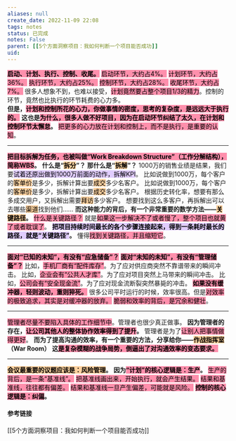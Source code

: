 ```yaml
---
aliases: null
create_date: 2022-11-09 22:08
tags: notes
status: 已完成 
notes: False
parent: [[5个方面洞察项目：我如何判断一个项目能否成功]]
uid: 
---
```



**<mark style="background: #FF5582A6;">启动、计划、执行、控制、收尾。</mark>**
<mark style="background: #FF5582A6;">启动环节，大约占4%。</mark>
<mark style="background: #FF5582A6;">计划环节，大约占36%。</mark>
<mark style="background: #FF5582A6;">执行环节，大约占25%。</mark>
<mark style="background: #FF5582A6;">控制环节，大约占28%。</mark>
<mark style="background: #FF5582A6;">收尾环节，大约占7%。</mark>
很多人想象不到，也难以接受，<mark style="background: #FF5582A6;">计划竟然要占整个项目1/3的精力</mark>。控制的环节，竟然也比执行的环节耗费的心力多。  
**但是，<mark style="background: #FF5582A6;">计划和控制所花的心力，你做事情的密度，思考的复杂度，是远远大于执行的。</mark>**
**这也是<mark style="background: #FF5582A6;">为什么，很多人做不好项目，因为在启动环节纠结了太久，在计划和控制环节太懈怠</mark>。**
<mark style="background: #FF5582A6;">把更多的心力放在计划和控制上，而不是执行，是重要的认知</mark>。

---

**<mark style="background: #FF5582A6;">把目标拆解为任务，也被叫做“Work Breakdown Structure”（工作分解结构），简称WBS</mark>。**
**什么是“<mark style="background: #FFB86CA6;">拆分</mark>”？**
**那什么是“<mark style="background: #FFB86CA6;">拆解</mark>”？**
1000万的销售业绩是结果，我们要<mark style="background: #D2B3FFA6;">试着还原出做到1000万前面的动作，拆解KPI</mark>。
比如说做到1000万，每个客户的<mark style="background: #FFB86CA6;">客单价</mark>是多少，拆解计算出要<mark style="background: #FFB86CA6;">成交</mark>多少名客户。
比如说做到1000万，每个客户的<mark style="background: #FFB86CA6;">客单价</mark>是多少，拆解计算出要<mark style="background: #FFB86CA6;">成交</mark>多少名客户。
根据历史转化率，想要有那么多成交用户，又拆解出需要<mark style="background: #FFB86CA6;">拜访</mark>多少客户。
想要找到这么多客户，再拆解出可以去哪些<mark style="background: #FFB86CA6;">渠道</mark>找到他们……
**而这种能力的背后，有一个非常重要的数学方法——<mark style="background: #FFB86CA6;">关键路径</mark>。**
<mark style="background: #FF5582A6;">什么是关键路径？</mark>
就是<mark style="background: #FF5582A6;">如果这一步解决不了或者慢了，整个项目也就黄了或者耽误了</mark>。
**<mark style="background: #D2B3FFA6;">把项目持续时间最长的各个步骤连接起来，得到一条耗时最长的路径，就是“关键路径”</mark>。**
懂得<mark style="background: #FF5582A6;">找到关键路径，并且缩短它</mark>。

---

**<mark style="background: #FF5582A6;">面对“已知的未知”，有没有“应急储备”？</mark>**
**<mark style="background: #FF5582A6;">面对“未知的未知”，有没有“管理储备”？</mark>**
比如，<mark style="background: #FF5582A6;">手机厂商有“配件库存”</mark>。为了应对供应商突然不靠谱带来的瞬间冲击。
比如，<mark style="background: #FF5582A6;">企业会有“公共人才库”</mark>。为了应对项目突然上马带来的瞬间冲击。
比如，<mark style="background: #FF5582A6;">公司会有“安全现金流”</mark>。为了应对现金流断裂突然暴毙的冲击。
**<mark style="background: #FF5582A6;">如果没有缓冲器，轻则波动，重则猝死。</mark>**
很多公司平时运行的时候，效率很高。但是<mark style="background: #FF5582A6;">对效率的极致追求，其实是对缓冲器的放弃。</mark>
<mark style="background: #FF5582A6;">脆弱和效率的背后，是冗余和健壮</mark>。

---

<mark style="background: #FF5582A6;">管理者尽量不要陷入具体的工作细节中</mark>。管理者也很少真正做事。
**因为管理者的存在，<mark style="background: #FF5582A6;">让公司其他人的整体协作效率得到了提升</mark>。**
管理者是为了<mark style="background: #FF5582A6;">让别人把事情做得更好</mark>。
**而为了提高沟通的效率，有一个重要的方法，分享给你——<mark style="background: #FFB86CA6;">作战指挥室</mark>（War Room）**
**这<mark style="background: #FF5582A6;">是复杂模糊的战争局势，倒逼出了对沟通效率的变态要求。</mark>**

---

**<mark style="background: #FFB86CA6;">会议最重要的议题应该是：风险管理</mark>。**
**因为<mark style="background: #FF5582A6;">“计划”的核心逻辑是：生产</mark>。**
<mark style="background: #FF5582A6;">生产的背后，是一条“基准线”。</mark>
<mark style="background: #FF5582A6;">把基准线画出来，开始执行，就会产生结果。</mark>
<mark style="background: #FF5582A6;">结果和基准线，往往都有偏差。</mark>
<mark style="background: #FF5582A6;">结果和基准线一旦产生偏差，可能就是风险。</mark>
**<mark style="background: #FF5582A6;">控制的核心逻辑是：纠偏</mark>。**


#### 参考链接

[[5个方面洞察项目：我如何判断一个项目能否成功]]
